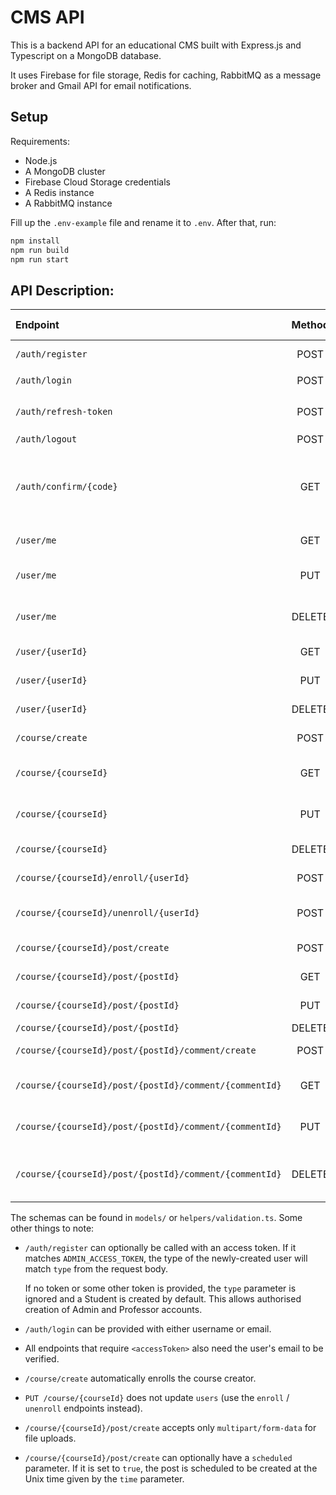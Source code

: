# CMS API

This is a backend API for an educational CMS built with Express.js and Typescript on a MongoDB database.

It uses Firebase for file storage, Redis for caching, RabbitMQ as a message broker and Gmail API for email notifications.

## Setup

Requirements:

-   Node.js
-   A MongoDB cluster
-   Firebase Cloud Storage credentials
-   A Redis instance
-   A RabbitMQ instance

Fill up the `.env-example` file and rename it to `.env`. After that, run:

```bash
npm install
npm run build
npm run start
```

## API Description:

| Endpoint                                               | Method | Description                                        |       Body        |     Bearer Token     |             User Permissions             |         Response         |
| :----------------------------------------------------- | :----: | -------------------------------------------------- | :---------------: | :------------------: | :--------------------------------------: | :----------------------: |
| `/auth/register`                                       |  POST  | Register new user                                  |  `<userSchema>`   | optional (see below) |                    -                     |      `<userSchema>`      |
| `/auth/login`                                          |  POST  | Login user                                         |  `<loginSchema>`  |          -           |                    -                     | `<userSchema>, <tokens>` |
| `/auth/refresh-token`                                  |  POST  | Generate new `accessToken`                         | `<refreshToken>`  |          -           |                    -                     |     `<accessToken>`      |
| `/auth/logout`                                         |  POST  | Logout user                                        | `<refreshToken>`  |   `<accessToken>`    |                    -                     |            -             |
| `/auth/confirm/{code}`                                 |  GET   | Callback URL for email verification on registering |         -         |          -           |                    -                     |      `<userSchema>`      |
| `/user/me`                                             |  GET   | Get current user info                              |         -         |   `<accessToken>`    |                    -                     |      `<userSchema>`      |
| `/user/me`                                             |  PUT   | Modify current user info                           |  `<userSchema>`   |   `<accessToken>`    |                    -                     |      `<userSchema>`      |
| `/user/me`                                             | DELETE | Delete current user                                |         -         |   `<accessToken>`    |                    -                     |            -             |
| `/user/{userId}`                                       |  GET   | Get user info                                      |         -         |   `<accessToken>`    |                    -                     |      `<userSchema>`      |
| `/user/{userId}`                                       |  PUT   | Modify user info                                   |  `<userSchema>`   |   `<accessToken>`    |           Same User (or) Admin           |      `<userSchema>`      |
| `/user/{userId}`                                       | DELETE | Delete user                                        |         -         |   `<accessToken>`    |           Same User (or) Admin           |            -             |
| `/course/create`                                       |  POST  | Create new course                                  | `<courseSchema>`  |   `<accessToken>`    |                Professor                 |     `<courseSchema>`     |
| `/course/{courseId}`                                   |  GET   | Get course details (cached)                        |         -         |   `<accessToken>`    |              Enrolled User               |     `<courseSchema>`     |
| `/course/{courseId}`                                   |  PUT   | Modify course details                              | `<courseSchema>`  |   `<accessToken>`    |            Enrolled Professor            |     `<courseSchema>`     |
| `/course/{courseId}`                                   | DELETE | Delete course                                      |         -         |   `<accessToken>`    |            Enrolled Professor            |            -             |
| `/course/{courseId}/enroll/{userId}`                   |  POST  | Enroll user in course                              |         -         |   `<accessToken>`    |            Enrolled Professor            |            -             |
| `/course/{courseId}/unenroll/{userId}`                 |  POST  | Unenroll user in course                            |         -         |   `<accessToken>`    |            Enrolled Professor            |            -             |
| `/course/{courseId}/post/create`                       |  POST  | Create new post                                    |  `<postSchema>`   |   `<accessToken>`    |            Enrolled Professor            |      `<postSchema>`      |
| `/course/{courseId}/post/{postId}`                     |  GET   | Get post details                                   |         -         |   `<accessToken>`    |              Enrolled User               |      `<postSchema>`      |
| `/course/{courseId}/post/{postId}`                     |  PUT   | Modify post details                                |  `<postSchema>`   |   `<accessToken>`    |               Post Author                |      `<postSchema>`      |
| `/course/{courseId}/post/{postId}`                     | DELETE | Delete post                                        |         -         |   `<accessToken>`    |               Post Author                |            -             |
| `/course/{courseId}/post/{postId}/comment/create`      |  POST  | Create new comment                                 | `<commentSchema>` |   `<accessToken>`    |              Enrolled User               |    `<commentSchema>`     |
| `/course/{courseId}/post/{postId}/comment/{commentId}` |  GET   | Get comment details                                |         -         |   `<accessToken>`    |              Enrolled User               |    `<commentSchema>`     |
| `/course/{courseId}/post/{postId}/comment/{commentId}` |  PUT   | Modify comment details                             | `<commentSchema>` |   `<accessToken>`    |              Comment Author              |    `<commentSchema>`     |
| `/course/{courseId}/post/{postId}/comment/{commentId}` | DELETE | Delete comment                                     |         -         |   `<accessToken>`    | Comment Author (or) Professor (or) Admin |            -             |

The schemas can be found in `models/` or `helpers/validation.ts`. Some other things to note:

-   `/auth/register` can optionally be called with an access token. If it matches `ADMIN_ACCESS_TOKEN`, the type of the newly-created user will match `type` from the request body.

    If no token or some other token is provided, the `type` parameter is ignored and a Student is created by default. This allows authorised creation of Admin and Professor accounts.

-   `/auth/login` can be provided with either username or email.

-   All endpoints that require `<accessToken>` also need the user's email to be verified.

-   `/course/create` automatically enrolls the course creator.

-   `PUT /course/{courseId}` does not update `users` (use the `enroll` / `unenroll` endpoints instead).

-   `/course/{courseId}/post/create` accepts only `multipart/form-data` for file uploads.

-   `/course/{courseId}/post/create` can optionally have a `scheduled` parameter. If it is set to `true`, the post is scheduled to be created at the Unix time given by the `time` parameter.
